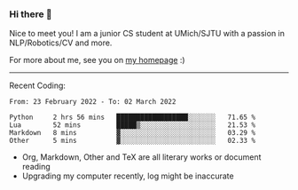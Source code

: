 ### Hi there 👋

Nice to meet you! I am a junior CS student at UMich/SJTU with a passion in NLP/Robotics/CV and more. 

For more about me, see you on [my homepage](https://jiayipan.me) :)

---

Recent Coding:
<!--START_SECTION:waka-->

```text
From: 23 February 2022 - To: 02 March 2022

Python     2 hrs 56 mins   ██████████████████░░░░░░░   71.65 %
Lua        52 mins         █████▒░░░░░░░░░░░░░░░░░░░   21.53 %
Markdown   8 mins          ▓░░░░░░░░░░░░░░░░░░░░░░░░   03.29 %
Other      5 mins          ▓░░░░░░░░░░░░░░░░░░░░░░░░   02.33 %
```

<!--END_SECTION:waka-->
- Org, Markdown, Other and TeX are all literary works or document reading
- Upgrading my computer recently, log might be inaccurate
